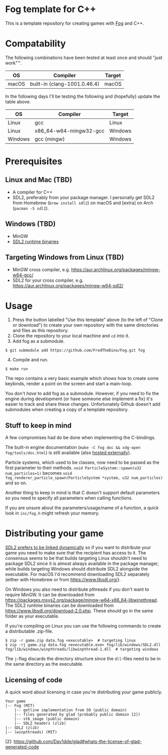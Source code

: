 # Fog template for C++

This is a template repository for creating games with
[Fog](https://github.com/FredTheDino/Fog) and C++.

# Compatability
The following combinations have been tested at least once and should "just work":tm:.

| OS      | Compiler                     | Target      |
| ------- | ---------------------------- | ----------- |
| macOS   | built-in (clang-1001.0.46.4) | macOS       |

In the following days I'll be testing the following and (hopefully) update the
table above.

| OS      | Compiler                     | Target      |
| ------- | ---------------------------- | ----------- |
| Linux   | gcc                          | Linux       |
| Linux   | x86_64-w64-mingw32-gcc       | Windows     |
| Windows | gcc (mingw)                  | Windows     |

# Prerequisites

## Linux and Mac (TBD)

- A compiler for C++
- SDL2, preferably from your package manager. I personally get SDL2 from
  Homebrew (`brew install sdl2`) on macOS and [extra] on Arch (`pacman -S
  sdl2`).

## Windows (TBD)

- MinGW
- [SDL2 runtime binaries](https://www.libsdl.org/download-2.0.php)

## Targeting Windows from Linux (TBD)

- MinGW cross compiler, e.g.
  https://aur.archlinux.org/packages/mingw-w64-gcc/
- SDL2 for your cross compiler, e.g.
  https://aur.archlinux.org/packages/mingw-w64-sdl2/

# Usage

1. Press the button labelled "Use this template" above (to the left of "Clone or
   download") to create your own repository with the same directories and files
   as this repository.
2. Clone the repository to your local machine and `cd` into it.
3. Add fog as a submodule.
```shell
$ git submodule add https://github.com/FredTheDino/Fog.git fog
```
4. Compile and run.
```shell
$ make run
```

The repo contains a very basic example which shows how to create some keybinds,
render a point on the screen and start a main-loop.

You don't *have* to add fog as a submodule. However, if you need to fix the
engine during development (or have someone else implement a fix) it's easier to
track and share these changes. Unfortunately Github doesn't add submodules when
creating a copy of a template repository.

## Stuff to keep in mind

A few compromises had do be done when implementing the C-bindings.

The built-in engine documentation (`make -C fog doc && xdg-open
fog/tools/doc.html`) is still available (also [hosted
externally](https://fog.xn--srns-noa9h.se)).

Particle systems, which used to be classes, now need to be passed
as the first parameter to their methods. `void ParticleSystem::spawn(u32
num_particles=1)` becomes `void fog_renderer_particle_spawn(ParticleSystem
*system, u32 num_particles)` and so on.

Another thing to keep in mind is that C doesn't support default parameters so
you need to specify all parameters when calling functions.

If you are unsure about the parameters/usage/name of a function, a quick look in
`inc/fog.h` might refresh your memory.

# Distributing your game

[SDL2 prefers to be linked dynamically](https://hg.libsdl.org/SDL/file/default/docs/README-dynapi.md)
so if you want to distribute your game you need to make sure that the recipient
has access to it. The consensus seems to be that builds targeting Linux
shouldn't need to package SDL2 since it is almost always available in the
package manager, while builds targeting Windows should distribute
SDL2 alongside the executable. For macOS I'd recommend downloading SDL2
separately (either with Homebrew or from https://www.libsdl.org/).

On Windows you also need to distribute pthreads if you don't want to require
MinGW. It can be downloaded from
https://packages.msys2.org/package/mingw-w64-x86_64-libwinpthread. The SDL2
runtime binaries can be downloaded from https://www.libsdl.org/download-2.0.php.
These should go in the same folder as your executable.

If you're compiling on Linux you can use the following commands to create a
distributable .zip-file.

```shell
$ zip -r game.zip data.fog <executable>  # targeting linux
$ zip -rj game.zip data.fog <executable.exe> fog/lib/windows/SDL2.dll fog/lib/windows/winpthreads/libwinpthread-1.dll  # targeting windows
```
The `j`-flag discards the directory structure since the `dll`-files need to be
in the same directory as the executable.


## Licensing of code

A quick word about licensing in case you're distributing your game publicly.

```
Your game
|-- Fog (MIT)
    |-- getline implementation from SO (public domain)
    |-- files generated by glad (probably public domain [2])
    |-- stb_image (public domain)
    |-- SDL2 headers (zlib)
|-- SDL2 (zlib)
|-- (winpthreads) (MIT)
```

\[2]: https://github.com/Dav1dde/glad#whats-the-license-of-glad-generated-code
